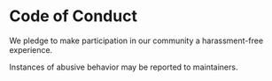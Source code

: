 # Code of Conduct

We pledge to make participation in our community a harassment-free experience.

Instances of abusive behavior may be reported to maintainers.
